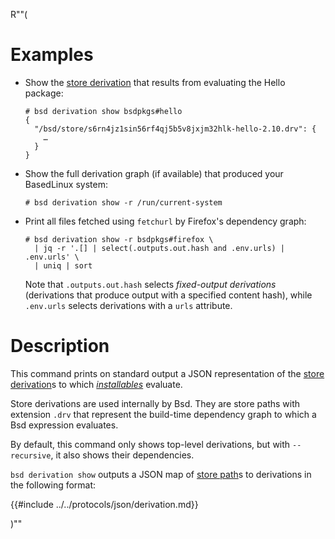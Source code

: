 R""(

# Examples

* Show the [store derivation] that results from evaluating the Hello
  package:

  ```console
  # bsd derivation show bsdpkgs#hello
  {
    "/bsd/store/s6rn4jz1sin56rf4qj5b5v8jxjm32hlk-hello-2.10.drv": {
      …
    }
  }
  ```

* Show the full derivation graph (if available) that produced your
  BasedLinux system:

  ```console
  # bsd derivation show -r /run/current-system
  ```

* Print all files fetched using `fetchurl` by Firefox's dependency
  graph:

  ```console
  # bsd derivation show -r bsdpkgs#firefox \
    | jq -r '.[] | select(.outputs.out.hash and .env.urls) | .env.urls' \
    | uniq | sort
  ```

  Note that `.outputs.out.hash` selects *fixed-output derivations*
  (derivations that produce output with a specified content hash),
  while `.env.urls` selects derivations with a `urls` attribute.

# Description

This command prints on standard output a JSON representation of the
[store derivation]s to which [*installables*](./bsd.md#installables) evaluate.

Store derivations are used internally by Bsd. They are store paths with
extension `.drv` that represent the build-time dependency graph to which
a Bsd expression evaluates.

By default, this command only shows top-level derivations, but with
`--recursive`, it also shows their dependencies.

[store derivation]: @docroot@/glossary.md#gloss-store-derivation

`bsd derivation show` outputs a JSON map of [store path]s to derivations in the following format:

[store path]: @docroot@/store/store-path.md

{{#include ../../protocols/json/derivation.md}}

)""
